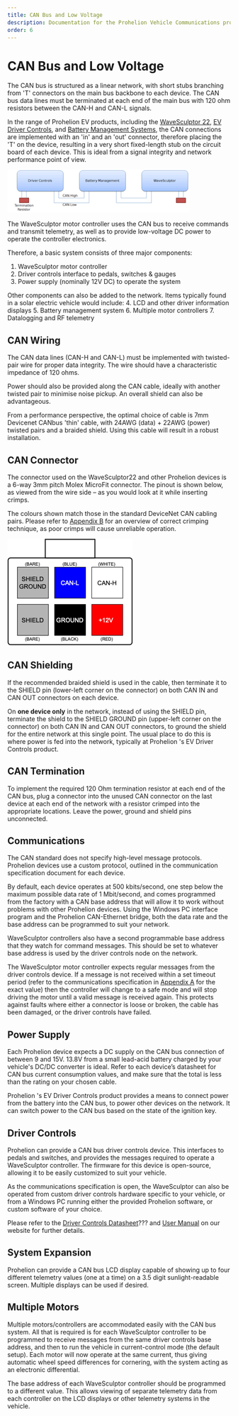 ```yaml
---
title: CAN Bus and Low Voltage
description: Documentation for the Prohelion Vehicle Communications protocol
order: 6
---
```


# CAN Bus and Low Voltage

The CAN bus is structured as a linear network, with short stubs branching from 'T' connectors on the main bus backbone to each device.  The CAN bus data lines must be terminated at each end of the main bus with 120 ohm resistors between the CAN-H and CAN-L signals.

In the range of Prohelion EV products, including the [WaveSculptor 22](../User_Manual/0_Overview.md), [EV Driver Controls](../../../Driver_Controls/User_Manual/0_Overview.md), and [Battery Management Systems](../../../Battery_Management_Systems/0_Overview.md), the CAN connections are implemented with an 'in' and an 'out' connector, therefore placing the 'T' on the device, resulting in a very short fixed-length stub on the circuit board of each device.  This is ideal from a signal integrity and network performance point of view.

![CAN Network Topology](images/CAN_Bus_And_Low_Voltage.gif)

The WaveSculptor motor controller uses the CAN bus to receive commands and transmit telemetry, as well as to provide low-voltage DC power to operate the controller electronics.

Therefore, a basic system consists of three major components:
1.	WaveSculptor motor controller
2.	Driver controls interface to pedals, switches & gauges
3.	Power supply (nominally 12V DC) to operate the system

Other components can also be added to the network. Items typically found in a solar electric vehicle would include:
4.	LCD and other driver information displays
5.	Battery management system
6.	Multiple motor controllers
7.	Datalogging and RF telemetry

## CAN Wiring 

The CAN data lines (CAN-H and CAN-L) must be implemented with twisted-pair wire for proper data integrity.  The wire should have a characteristic impedance of 120 ohms.

Power should also be provided along the CAN cable, ideally with another twisted pair to minimise noise pickup.  An overall shield can also be advantageous.  

From a performance perspective, the optimal choice of cable is 7mm Devicenet CANbus 'thin' cable, with 24AWG (data) + 22AWG (power) twisted pairs and a braided shield.  Using this cable will result in a robust installation.  

## CAN Connector

The connector used on the WaveSculptor22 and other Prohelion devices is a 6-way 3mm pitch Molex MicroFit connector.  The pinout is shown below, as viewed from the wire side – as you would look at it while inserting crimps. 

The colours shown match those in the standard DeviceNet CAN cabling pairs.  Please refer to [Appendix B](Appendix_B.md) for an overview of correct crimping technique, as poor crimps will cause unreliable operation.

![CAN cabling pairs diagram](images/CAN_Connector.png)

## CAN Shielding 

If the recommended braided shield is used in the cable, then terminate it to the SHIELD pin (lower-left corner on the connector) on both CAN IN and CAN OUT connectors on each device.  

On <strong>one device only</strong> in the network, instead of using the SHIELD pin, terminate the shield to the SHIELD GROUND pin (upper-left corner on the connector) on both CAN IN and CAN OUT connectors, to ground the shield for the entire network at this single point.  The usual place to do this is where power is fed into the network, typically at Prohelion 's EV Driver Controls product.

## CAN Termination

To implement the required 120 Ohm termination resistor at each end of the CAN bus, plug a connector into the unused CAN connector on the last device at each end of the network with a resistor crimped into the appropriate locations.  Leave the power, ground and shield pins unconnected.

## Communications

The CAN standard does not specify high-level message protocols. Prohelion devices use a custom protocol, outlined in the communication specification document for each device.

By default, each device operates at 500 kbits/second, one step below the maximum possible data rate of 1 Mbit/second, and comes programmed from the factory with a CAN base address that will allow it to work without problems with other Prohelion devices. Using the Windows PC interface program and the Prohelion CAN-Ethernet bridge, both the data rate and the base address can be programmed to suit your network.

WaveSculptor controllers also have a second programmable base address that they watch for command messages. This should be set to whatever base address is used by the driver controls node on the network.

The WaveSculptor motor controller expects regular messages from the driver controls device.  If a message is not received within a set timeout period (refer to the communications specification in [Appendix A](Appendix_A.md) for the exact value) then the controller will change to a safe mode and will stop driving the motor until a valid message is received again. This protects against faults where either a connector is loose or broken, the cable has been damaged, or the driver controls have failed.

## Power Supply

Each Prohelion device expects a DC supply on the CAN bus connection of between 9 and 15V.  13.8V from a small lead-acid battery charged by your vehicle's DC/DC converter is ideal.  Refer to each device’s datasheet for CAN bus current consumption values, and make sure that the total is less than the rating on your chosen cable.

Prohelion 's EV Driver Controls product provides a means to connect power from the battery into the CAN bus, to power other devices on the network.  It can switch power to the CAN bus based on the state of the ignition key.

## Driver Controls

Prohelion can provide a CAN bus driver controls device.  This interfaces to pedals and switches, and provides the messages required to operate a WaveSculptor controller. The firmware for this device is open-source, allowing it to be easily customized to suit your vehicle.

As the communications specification is open, the WaveSculptor can also be operated from custom driver controls hardware specific to your vehicle, or from a Windows PC running either the provided Prohelion software, or custom software of your choice.

Please refer to the [Driver Controls Datasheet]()??? and [User Manual](../../../Driver_Controls/User_Manual/0_Overview.md) on our website for further details. 

## System Expansion

Prohelion can provide a CAN bus LCD display capable of showing up to four different telemetry values (one at a time) on a 3.5 digit sunlight-readable screen.  Multiple displays can be used if desired.  

## Multiple Motors

Multiple motors/controllers are accommodated easily with the CAN bus system. All that is required is for each WaveSculptor controller to be programmed to receive messages from the same driver controls base address, and then to run the vehicle in current-control mode (the default setup). Each motor will now operate at the same current, thus giving automatic wheel speed differences for cornering, with the system acting as an electronic differential.

The base address of each WaveSculptor controller should be programmed to a different value. This allows viewing of separate telemetry data from each controller on the LCD displays or other telemetry systems in the vehicle.